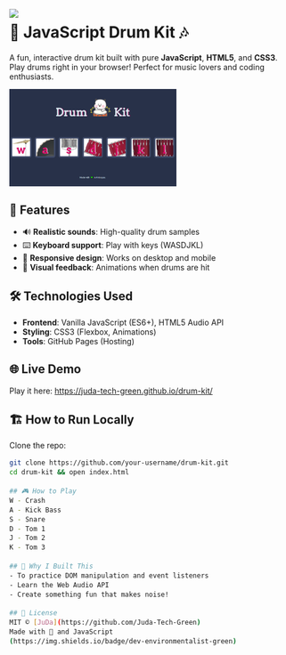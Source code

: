 <img src="https://media1.giphy.com/media/v1.Y2lkPTc5MGI3NjExdTg1ZzYzaDV5enVhcDNuMWxtcTB3amY5cWN5MG94OTJuc2Q1emwxbCZlcD12MV9pbnRlcm5hbF9naWZfYnlfaWQmY3Q9cw/Ayw27gpmCCSE5NZuh8/giphy.gif" align="left" width="240"></img>

# 🥁 JavaScript Drum Kit 🎶

A fun, interactive drum kit built with pure **JavaScript**, **HTML5**, and **CSS3**. Play drums right in your browser! Perfect for music lovers and coding enthusiasts.

<img src="images/Drum Kit Screenshot.PNG" width="300" align="center"></img>

## 🚀 Features
- 🔊 **Realistic sounds**: High-quality drum samples
- ⌨️ **Keyboard support**: Play with keys (WASDJKL)
- 📱 **Responsive design**: Works on desktop and mobile
- 🎨 **Visual feedback**: Animations when drums are hit

## 🛠️ Technologies Used
- **Frontend**: Vanilla JavaScript (ES6+), HTML5 Audio API
- **Styling**: CSS3 (Flexbox, Animations)
- **Tools**: GitHub Pages (Hosting)

## 🌐 Live Demo
Play it here: https://juda-tech-green.github.io/drum-kit/

## 🏗️ How to Run Locally
Clone the repo:
   ```bash
   git clone https://github.com/your-username/drum-kit.git
   cd drum-kit && open index.html

## 🎮 How to Play
W - Crash
A - Kick Bass
S - Snare
D - Tom 1
J - Tom 2
K - Tom 3

## 🌟 Why I Built This
- To practice DOM manipulation and event listeners
- Learn the Web Audio API
- Create something fun that makes noise!

## 📜 License
MIT © [JuDa](https://github.com/Juda-Tech-Green)
Made with 💚 and JavaScript
(https://img.shields.io/badge/dev-environmentalist-green)
